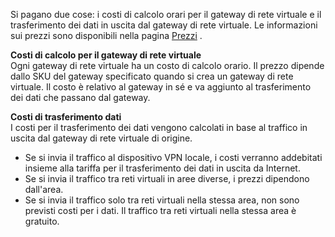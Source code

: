 Si pagano due cose: i costi di calcolo orari per il gateway di rete virtuale e il trasferimento dei dati in uscita dal gateway di rete virtuale. Le informazioni sui prezzi sono disponibili nella pagina [Prezzi](https://azure.microsoft.com/pricing/details/vpn-gateway) .

**Costi di calcolo per il gateway di rete virtuale**<br>Ogni gateway di rete virtuale ha un costo di calcolo orario. Il prezzo dipende dallo SKU del gateway specificato quando si crea un gateway di rete virtuale. Il costo è relativo al gateway in sé e va aggiunto al trasferimento dei dati che passano dal gateway.

**Costi di trasferimento dati**<br>I costi per il trasferimento dei dati vengono calcolati in base al traffico in uscita dal gateway di rete virtuale di origine.

* Se si invia il traffico al dispositivo VPN locale, i costi verranno addebitati insieme alla tariffa per il trasferimento dei dati in uscita da Internet.
* Se si invia il traffico tra reti virtuali in aree diverse, i prezzi dipendono dall'area.
* Se si invia il traffico solo tra reti virtuali nella stessa area, non sono previsti costi per i dati. Il traffico tra reti virtuali nella stessa area è gratuito.



<!--HONumber=Nov16_HO2-->


